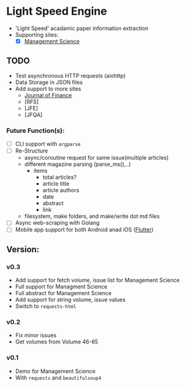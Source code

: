 # Light Speed Engine

- 'Light Speed' acadamic paper information extraction
- Supporting sites:
  - [x] [Management Science](https://pubsonline.informs.org/journal/mnsc)

## TODO

- Test asynchronous HTTP requests (aiohttp)
- Data Storage in JSON files
- Add support to more sites
  - [Journal of Finance](https://onlinelibrary.wiley.com/loi/15406261)
  - [RFS]
  - [JFE]
  - [JFQA]

### Future Function(s):

- [ ] CLI support with `argparse`
- [ ] Re-Structure
  - async/coroutine request for same issue(multiple articles)
  - different magazine parsing (parse_ms(),..)
    - items
      - total articles?
      - article title
      - article authors
      - date
      - abstract
      - link
  - filesystem, make folders, and make/write dot md files
- [ ] Async web-scraping with Golang
- [ ] Mobile app support for both Android anad iOS ([Flutter](https://flutter.dev/))

## Version:

### v0.3

- Add support for fetch volume, issue list for Management Science
- Full support for Managment Science
- Full abstract for Management Science
- Add support for string volume, issue values
- Switch to `requests-html`

### v0.2

- Fix minor issues
- Get volumes from Volume 46-65

### v0.1

- Demo for Management Science
- With `requests` and `beautifulsoup4`
